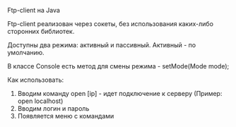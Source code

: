 Ftp-client на Java

Ftp-client реализован через сокеты, без использования каких-либо сторонних библиотек.

Доступны два режима: активный и пассивный. Активный - по умолчанию.

В классе Console есть метод для смены режима - setMode(Mode mode);

Как использовать:
1) Вводим команду open [ip] - идет подключение к серверу (Пример: open localhost)
2) Вводим логин и пароль 
3) Появляется меню с командами
